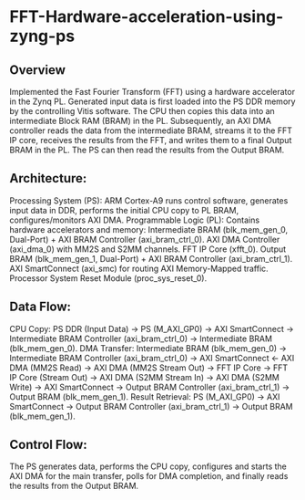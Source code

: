 # FFT-Hardware-acceleration-using-zyng-ps
## Overview
Implemented the Fast Fourier Transform (FFT) using a hardware accelerator in the Zynq PL. Generated input data is first loaded into the PS DDR memory by the controlling Vitis software. The CPU then copies this data into an intermediate Block RAM (BRAM) in the PL. Subsequently, an AXI DMA controller reads the data from the intermediate BRAM, streams it to the FFT IP core, receives the results from the FFT, and writes them to a final Output BRAM in the PL. The PS can then read the results from the Output BRAM.
## Architecture: 
Processing System (PS): ARM Cortex-A9 runs control software, generates input data in DDR, performs the initial CPU copy to PL BRAM, configures/monitors AXI DMA.
Programmable Logic (PL): Contains hardware accelerators and memory:
Intermediate BRAM (blk_mem_gen_0, Dual-Port) + AXI BRAM Controller (axi_bram_ctrl_0).
AXI DMA Controller (axi_dma_0) with MM2S and S2MM channels.
FFT IP Core (xfft_0).
Output BRAM (blk_mem_gen_1, Dual-Port) + AXI BRAM Controller (axi_bram_ctrl_1).
AXI SmartConnect (axi_smc) for routing AXI Memory-Mapped traffic.
Processor System Reset Module (proc_sys_reset_0).
## Data Flow:
CPU Copy: PS DDR (Input Data) -> PS (M_AXI_GP0) -> AXI SmartConnect -> Intermediate BRAM Controller (axi_bram_ctrl_0) -> Intermediate BRAM (blk_mem_gen_0).
DMA Transfer: Intermediate BRAM (blk_mem_gen_0) -> Intermediate BRAM Controller (axi_bram_ctrl_0) -> AXI SmartConnect <- AXI DMA (MM2S Read) -> AXI DMA (MM2S Stream Out) -> FFT IP Core -> FFT IP Core (Stream Out) -> AXI DMA (S2MM Stream In) -> AXI DMA (S2MM Write) -> AXI SmartConnect -> Output BRAM Controller (axi_bram_ctrl_1) -> Output BRAM (blk_mem_gen_1).
Result Retrieval: PS (M_AXI_GP0) -> AXI SmartConnect -> Output BRAM Controller (axi_bram_ctrl_1) -> Output BRAM (blk_mem_gen_1).
## Control Flow: 
The PS generates data, performs the CPU copy, configures and starts the AXI DMA for the main transfer, polls for DMA completion, and finally reads the results from the Output BRAM.
